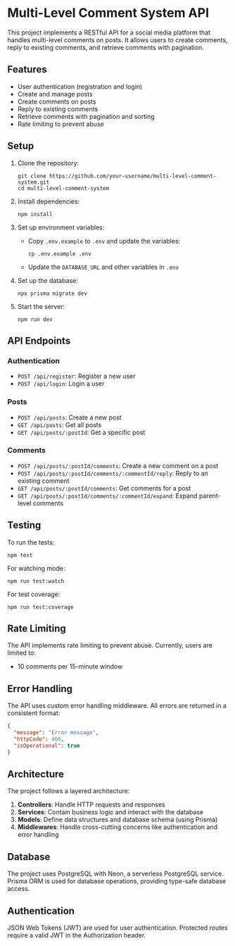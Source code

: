 # Multi-Level Comment System API

This project implements a RESTful API for a social media platform that handles multi-level comments on posts. It allows users to create comments, reply to existing comments, and retrieve comments with pagination.

## Features

- User authentication (registration and login)
- Create and manage posts
- Create comments on posts
- Reply to existing comments
- Retrieve comments with pagination and sorting
- Rate limiting to prevent abuse

## Setup

1. Clone the repository:

   ```
   git clone https://github.com/your-username/multi-level-comment-system.git
   cd multi-level-comment-system
   ```

2. Install dependencies:

   ```
   npm install
   ```

3. Set up environment variables:

   - Copy `.env.example` to `.env` and update the variables:
     ```
     cp .env.example .env
     ```
   - Update the `DATABASE_URL` and other variables in `.env`

4. Set up the database:

   ```
   npx prisma migrate dev
   ```

5. Start the server:
   ```
   npm run dev
   ```

## API Endpoints

### Authentication

- `POST /api/register`: Register a new user
- `POST /api/login`: Login a user

### Posts

- `POST /api/posts`: Create a new post
- `GET /api/posts`: Get all posts
- `GET /api/posts/:postId`: Get a specific post

### Comments

- `POST /api/posts/:postId/comments`: Create a new comment on a post
- `POST /api/posts/:postId/comments/:commentId/reply`: Reply to an existing comment
- `GET /api/posts/:postId/comments`: Get comments for a post
- `GET /api/posts/:postId/comments/:commentId/expand`: Expand parent-level comments

## Testing

To run the tests:

```
npm test
```

For watching mode:

```
npm run test:watch
```

For test coverage:

```
npm run test:coverage
```

## Rate Limiting

The API implements rate limiting to prevent abuse. Currently, users are limited to:

- 10 comments per 15-minute window

## Error Handling

The API uses custom error handling middleware. All errors are returned in a consistent format:

```json
{
  "message": "Error message",
  "httpCode": 400,
  "isOperational": true
}
```

## Architecture

The project follows a layered architecture:

1. **Controllers**: Handle HTTP requests and responses
2. **Services**: Contain business logic and interact with the database
3. **Models**: Define data structures and database schema (using Prisma)
4. **Middlewares**: Handle cross-cutting concerns like authentication and error handling

## Database

The project uses PostgreSQL with Neon, a serverless PostgreSQL service. Prisma ORM is used for database operations, providing type-safe database access.

## Authentication

JSON Web Tokens (JWT) are used for user authentication. Protected routes require a valid JWT in the Authorization header.
